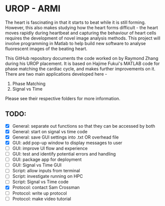 # UROP - ARMI

The heart is fascinating in that it starts to beat while it is still forming. However, this also makes studying how the heart forms difficult - the heart moves rapidly during heartbeat and capturing the behaviour of heart cells requires the development of novel image analysis methods. This project will involve programming in Matlab to help build new software to analyse fluorescent images of the beating heart.

This GitHub repository documents the code worked on by Raymond Zhang during his UROP placement. It is based on Hajime Fukui's MATLAB code for phase matching the cardiac cycle, and makes further improvements on it. There are two main applications developed here - 

1. Phase Matching
2. Signal vs Time

Please see their respective folders for more information.

## TODO:
- [x] General: separate out functions so that they can be accessed by both
- [x] General: start on signal vs time code
- [x] General: save GUI settings into .txt OR overhead file
- [x] GUI: add pop-up window to display messages to user
- [ ] GUI: improve UI flow and experience
- [ ] GUI: test and identify potential errors and handling
- [ ] GUI: package app for deployment
- [ ] GUI: Signal vs Time GUI
- [ ] Script: allow inputs from terminal
- [ ] Script: investigate running on HPC
- [ ] Script: Signal vs Time code
- [x] Protocol: contact Sam Crossman
- [ ] Protocol: write up protocol
- [ ] Protocol: make video tutorial
